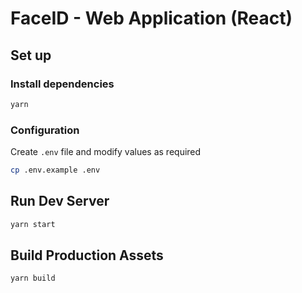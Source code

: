 # FaceID - Web Application (React)

## Set up

### Install dependencies
```sh
yarn
```

### Configuration

Create `.env` file and modify values as required
```sh
cp .env.example .env
```

## Run Dev Server

```sh
yarn start
```

## Build Production Assets

```sh
yarn build
```